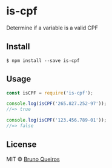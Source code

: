 # is-cpf
Determine if a variable is a valid CPF

## Install
```
$ npm install --save is-cpf
```

## Usage
```js
const isCPF = require('is-cpf');

console.log(isCPF('265.827.252-97'));
//=> true

console.log(isCPF('123.456.789-01'));
//=> false
```

## License
MIT © [Bruno Queiros](https://github.com/brunoqueiros)
